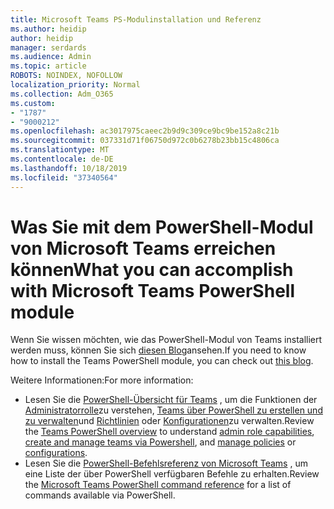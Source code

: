 ```yaml
---
title: Microsoft Teams PS-Modulinstallation und Referenz
ms.author: heidip
author: heidip
manager: serdards
ms.audience: Admin
ms.topic: article
ROBOTS: NOINDEX, NOFOLLOW
localization_priority: Normal
ms.collection: Adm_O365
ms.custom:
- "1787"
- "9000212"
ms.openlocfilehash: ac3017975caeec2b9d9c309ce9bc9be152a8c21b
ms.sourcegitcommit: 037331d71f06750d972c0b6278b23bb15c4806ca
ms.translationtype: MT
ms.contentlocale: de-DE
ms.lasthandoff: 10/18/2019
ms.locfileid: "37340564"
---
```

# <a name="what-you-can-accomplish-with-microsoft-teams-powershell-module"></a><span data-ttu-id="16eb7-102">Was Sie mit dem PowerShell-Modul von Microsoft Teams erreichen können</span><span class="sxs-lookup"><span data-stu-id="16eb7-102">What you can accomplish with Microsoft Teams PowerShell module</span></span>

<span data-ttu-id="16eb7-103">Wenn Sie wissen möchten, wie das PowerShell-Modul von Teams installiert werden muss, können Sie sich [diesen Blog](https://blogs.technet.microsoft.com/skypehybridguy/2017/11/07/microsoft-teams-powershell-support/)ansehen.</span><span class="sxs-lookup"><span data-stu-id="16eb7-103">If you need to know how to install the Teams PowerShell module, you can check out [this blog](https://blogs.technet.microsoft.com/skypehybridguy/2017/11/07/microsoft-teams-powershell-support/).</span></span>

<span data-ttu-id="16eb7-104">Weitere Informationen:</span><span class="sxs-lookup"><span data-stu-id="16eb7-104">For more information:</span></span>

- <span data-ttu-id="16eb7-105">Lesen Sie die [PowerShell-Übersicht für Teams](https://docs.microsoft.com/MicrosoftTeams/teams-powershell-overview) , um die Funktionen der [Administratorrolle](https://docs.microsoft.com/MicrosoftTeams/using-admin-roles)zu verstehen, [Teams über PowerShell zu erstellen und zu verwalten](https://docs.microsoft.com/MicrosoftTeams/teams-powershell-overview#creating-and-managing-teams-via-powershell)und [Richtlinien](https://docs.microsoft.com/MicrosoftTeams/teams-powershell-overview#managing-policies-via-powershell) oder [Konfigurationen](https://docs.microsoft.com/MicrosoftTeams/teams-powershell-overview#managing-configurations-via-powershell)zu verwalten.</span><span class="sxs-lookup"><span data-stu-id="16eb7-105">Review the [Teams PowerShell overview](https://docs.microsoft.com/MicrosoftTeams/teams-powershell-overview) to understand [admin role capabilities](https://docs.microsoft.com/MicrosoftTeams/using-admin-roles), [create and manage teams via Powershell](https://docs.microsoft.com/MicrosoftTeams/teams-powershell-overview#creating-and-managing-teams-via-powershell), and [manage policies](https://docs.microsoft.com/MicrosoftTeams/teams-powershell-overview#managing-policies-via-powershell) or [configurations](https://docs.microsoft.com/MicrosoftTeams/teams-powershell-overview#managing-configurations-via-powershell).</span></span> 
- <span data-ttu-id="16eb7-106">Lesen Sie die [PowerShell-Befehlsreferenz von Microsoft Teams](https://docs.microsoft.com/powershell/module/teams/?view=teams-ps) , um eine Liste der über PowerShell verfügbaren Befehle zu erhalten.</span><span class="sxs-lookup"><span data-stu-id="16eb7-106">Review the [Microsoft Teams PowerShell command reference](https://docs.microsoft.com/powershell/module/teams/?view=teams-ps) for a list of commands available via PowerShell.</span></span> 
